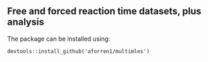 
## Free and forced reaction time datasets, plus analysis

The package can be installed using:

    devtools::install_github('aforren1/multimles')
